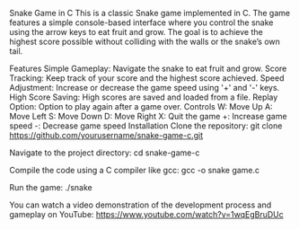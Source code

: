 Snake Game in C
This is a classic Snake game implemented in C. The game features a simple console-based interface where you control the snake using the arrow keys to eat fruit and grow. The goal is to achieve the highest score possible without colliding with the walls or the snake’s own tail.

Features
Simple Gameplay: Navigate the snake to eat fruit and grow.
Score Tracking: Keep track of your score and the highest score achieved.
Speed Adjustment: Increase or decrease the game speed using '+' and '-' keys.
High Score Saving: High scores are saved and loaded from a file.
Replay Option: Option to play again after a game over.
Controls
W: Move Up
A: Move Left
S: Move Down
D: Move Right
X: Quit the game
+: Increase game speed
-: Decrease game speed
Installation
Clone the repository: git clone https://github.com/yourusername/snake-game-c.git

Navigate to the project directory: cd snake-game-c

Compile the code using a C compiler like gcc: gcc -o snake game.c

Run the game: ./snake

You can watch a video demonstration of the development process and gameplay on YouTube: https://www.youtube.com/watch?v=1wqEgBruDUc


